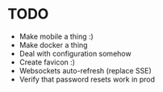 TODO
====

* Make mobile a thing :)
* Make docker a thing
* Deal with configuration somehow
* Create favicon :)
* Websockets auto-refresh (replace SSE)
* Verify that password resets work in prod
